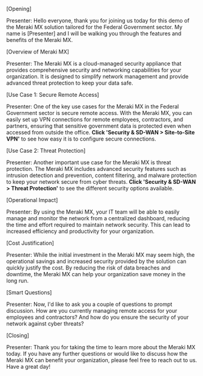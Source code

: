 [Opening]

Presenter: Hello everyone, thank you for joining us today for this demo of the Meraki MX solution tailored for the Federal Government sector. My name is [Presenter] and I will be walking you through the features and benefits of the Meraki MX.

[Overview of Meraki MX]

Presenter: The Meraki MX is a cloud-managed security appliance that provides comprehensive security and networking capabilities for your organization. It is designed to simplify network management and provide advanced threat protection to keep your data safe.

[Use Case 1: Secure Remote Access]

Presenter: One of the key use cases for the Meraki MX in the Federal Government sector is secure remote access. With the Meraki MX, you can easily set up VPN connections for remote employees, contractors, and partners, ensuring that sensitive government data is protected even when accessed from outside the office. **Click 'Security & SD-WAN > Site-to-Site VPN'** to see how easy it is to configure secure connections.

[Use Case 2: Threat Protection]

Presenter: Another important use case for the Meraki MX is threat protection. The Meraki MX includes advanced security features such as intrusion detection and prevention, content filtering, and malware protection to keep your network secure from cyber threats. **Click 'Security & SD-WAN > Threat Protection'** to see the different security options available.

[Operational Impact]

Presenter: By using the Meraki MX, your IT team will be able to easily manage and monitor the network from a centralized dashboard, reducing the time and effort required to maintain network security. This can lead to increased efficiency and productivity for your organization.

[Cost Justification]

Presenter: While the initial investment in the Meraki MX may seem high, the operational savings and increased security provided by the solution can quickly justify the cost. By reducing the risk of data breaches and downtime, the Meraki MX can help your organization save money in the long run.

[Smart Questions]

Presenter: Now, I'd like to ask you a couple of questions to prompt discussion. How are you currently managing remote access for your employees and contractors? And how do you ensure the security of your network against cyber threats?

[Closing]

Presenter: Thank you for taking the time to learn more about the Meraki MX today. If you have any further questions or would like to discuss how the Meraki MX can benefit your organization, please feel free to reach out to us. Have a great day!